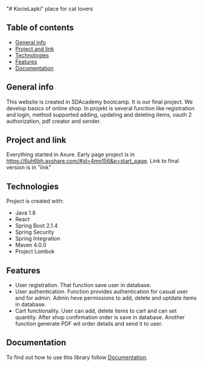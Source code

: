 "# KocieLapki" place for cat lovers
## Table of contents
* [General info](#general-info)
* [Project and link](#projectandlink)
* [Technologies](#technologies)
* [Features](#features)
* [Documentation](#documentation)


## General info
This website is created in SDAcademy bootcamp. It is our final project. We develop basics of online shop. In projekt is several function like registration and login, method supported adding, updating and deleting items, oauth 2 authorization, pdf creator and sender. 

## Project and link
Everything started in Axure. Early page project is in https://6uh6bh.axshare.com/#id=4mn156&p=start_page. Link to final version is in "link"

	
## Technologies
Project is created with:
* Java 1.8
* React
* Spring Boot 2.1.4
* Spring Security
* Spring Integration
* Maven 4.0.0
* Project Lombok

## Features
* User registration. That function save user in database. 
* User authentication. Function provides authentication for casual user and for admin. Admin heve permissions to add, delete and uptdate items in database. 
* Cart functionality. User can add, delete items to cart and can set quantity. After shop confirmation order is save in database. Another function generate PDF wit order details and send it to user. 

## Documentation

To find out how to use this library follow [Documentation](http://link-to-documentation).
